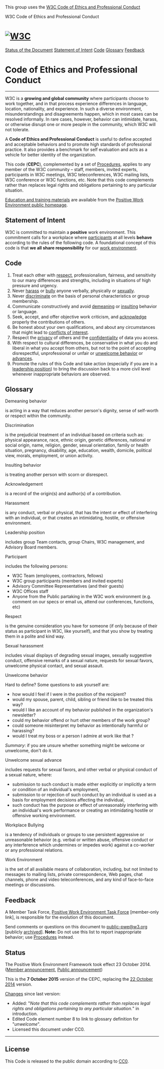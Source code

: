 This group uses the [W3C Code of Ethics and Professional Conduct](https://www.w3.org/Consortium/cepc/)

 W3C Code of Ethics and Professional Conduct
 
[![W3C](http://www.w3.org//Icons/WWW/w3c_home)](https://www.w3.org/)
====================================================================

[Status of the Document](#status) [Statement of Intent](#Statement) [Code](#Code) [Glossary](#Glossary) [Feedback](#feedback)

Code of Ethics and Professional Conduct
=======================================

* * *

W3C is a **growing and global community** where participants choose to work together, and in that process experience differences in language, location, nationality, and experience. In such a diverse environment, misunderstandings and disagreements happen, which in most cases can be resolved informally. In rare cases, however, behavior can intimidate, harass, or otherwise disrupt one or more people in the community, which W3C will not tolerate.

A **Code of Ethics and Professional Conduct** is useful to define accepted and acceptable behaviors and to promote high standards of professional practice. It also provides a benchmark for self evaluation and acts as a vehicle for better identity of the organization.

This code (**CEPC**), complemented by a set of [Procedures](http://www.w3.org/Consortium/pwe/#Procedures), applies to any member of the W3C community – staff, members, invited experts, participants in W3C meetings, W3C teleconferences, W3C mailing lists, W3C conference or W3C functions, etc. Note that this code complements rather than replaces legal rights and obligations pertaining to any particular situation.

[Education and training materials](http://www.w3.org/Consortium/pwe/#Education) are available from the [Positive Work Environment public homepage](http://www.w3.org/Consortium/pwe/).

Statement of Intent
-------------------

W3C is committed to maintain a **positive** work environment. This commitment calls for a workplace where [participants](#Participant) at all levels **behave** according to the rules of the following code. A foundational concept of this code is that **we all share responsibility** for our [work environment](#Work).

Code
----

1.  Treat each other with [respect](#Respect), professionalism, fairness, and sensitivity to our many differences and strengths, including in situations of high pressure and urgency.
2.  Never [harass](#Harassment) or [bully](#Workplace) anyone verbally, physically or [sexually](#Sexual).
3.  Never [discriminate](#Discrimination) on the basis of personal characteristics or group membership.
4.  Communicate constructively and avoid [demeaning](#Demeaning) or [insulting](#Insulting) behavior or language.
5.  Seek, accept, and offer objective work criticism, and [acknowledge](#Acknowledgement) properly the contributions of others.
6.  Be honest about your own qualifications, and about any circumstances that might lead to [conflicts of interest](http://www.w3.org/Consortium/Process/policies.html#coi).
7.  Respect the [privacy](http://www.w3.org/Consortium/Process/process.html#confidentiality-levels) of others and the [confidentiality](http://www.w3.org/Consortium/Process/process.html#confidentiality-levels) of data you access.
8.  With respect to cultural differences, be conservative in what you do and liberal in what you accept from others, but not to the point of accepting disrespectful, unprofessional or unfair or [unwelcome behavior](#Unwelcome) or [advances](#Advance).
9.  Promote the rules of this Code and take action (especially if you are in a [leadership position](#Leadership)) to bring the discussion back to a more civil level whenever inappropriate behaviors are observed.

Glossary
--------

Demeaning behavior

is acting in a way that reduces another person's dignity, sense of self-worth or respect within the community.

Discrimination

is the prejudicial treatment of an individual based on criteria such as: physical appearance, race, ethnic origin, genetic differences, national or social origin, name, religion, gender, sexual orientation, family or health situation, pregnancy, disability, age, education, wealth, domicile, political view, morals, employment, or union activity.

Insulting behavior

is treating another person with scorn or disrespect.

Acknowledgement

is a record of the origin(s) and author(s) of a contribution.

Harassment

is any conduct, verbal or physical, that has the intent or effect of interfering with an individual, or that creates an intimidating, hostile, or offensive environment.

Leadership position

includes group Team contacts, group Chairs, W3C management, and Advisory Board members.

Participant

includes the following persons:

*   W3C Team (employees, contractors, fellows)
*   W3C group participants (members and invited experts)
*   Advisory Committee Representatives (and their guests)
*   W3C Offices staff
*   Anyone from the Public partaking in the W3C work environment (e.g. comment on our specs or email us, attend our conferences, functions, etc)

Respect

is the genuine consideration you have for someone (if only because of their status as participant in W3C, like yourself), and that you show by treating them in a polite and kind way.

Sexual harassment

includes visual displays of degrading sexual images, sexually suggestive conduct, offensive remarks of a sexual nature, requests for sexual favors, unwelcome physical contact, and sexual assault.

Unwelcome behavior

Hard to define? Some questions to ask yourself are:

*   how would I feel if I were in the position of the recipient?
*   would my spouse, parent, child, sibling or friend like to be treated this way?
*   would I like an account of my behavior published in the organization's newsletter?
*   could my behavior offend or hurt other members of the work group?
*   could someone misinterpret my behavior as intentionally harmful or harassing?
*   would I treat my boss or a person I admire at work like that ?

_Summary_: if you are unsure whether something might be welcome or unwelcome, don't do it.

Unwelcome sexual advance

includes requests for sexual favors, and other verbal or physical conduct of a sexual nature, where:

*   submission to such conduct is made either explicitly or implicitly a term or condition of an individual's employment,
*   submission to or rejection of such conduct by an individual is used as a basis for employment decisions affecting the individual,
*   such conduct has the purpose or effect of unreasonably interfering with an individual's work performance or creating an intimidating hostile or offensive working environment.

Workplace Bullying

is a tendency of individuals or groups to use persistent aggressive or unreasonable behavior (e.g. verbal or written abuse, offensive conduct or any interference which undermines or impedes work) against a co-worker or any professional relations.

Work Environment

is the set of all available means of collaboration, including, but not limited to messages to mailing lists, private correspondence, Web pages, chat channels, phone and video teleconferences, and any kind of face-to-face meetings or discussions.

Feedback
--------

A Member Task Force, [Positive Work Environment Task Force](https://www.w3.org/2011/07/Positive-Work-Environment-TF.html) \[member-only link\], is responsible for the evolution of this document.

Send comments or questions on this document to [public-pwe@w3.org](mailto:public-pwe@w3.org) \[publicly [archived](http://lists.w3.org/Archives/Public/public-pwe/)\]. **Note:** Do not use this list to report inappropriate behavior; use [Procedures](http://www.w3.org/Consortium/pwe/#Procedures) instead.

Status
------

The Positive Work Environment Framework took effect 23 October 2014. ([Member announcement](https://lists.w3.org/Archives/Member/w3c-ac-members/2014OctDec/0026.html), [Public announcement](https://lists.w3.org/Archives/Public/public-pwe/2014Oct/0000.html))

This is the **7 October 2015** version of the CEPC, replacing the [22 October 2014](http://www.w3.org/Consortium/cepc/cepc-20141022/Overview.html) version.

[Changes](http://services.w3.org/htmldiff?doc1=http%3A%2F%2Fwww.w3.org%2FConsortium%2Fcepc%2Fcepc-20141022%2FOverview.html&doc2=http%3A%2F%2Fwww.w3.org%2FConsortium%2Fcepc%2Fcepc-20151007%2FOverview.html) since last version:

*   Added: "_Note that this code complements rather than replaces legal rights and obligations pertaining to any particular situation._" in introduction.
*   Edited Code element number 8 to link to glossary definition for "_unwelcome_".
*   Licensed this document under CC0.

* * *

License
-------

This Code is released to the public domain according to [CC0](https://creativecommons.org/publicdomain/zero/1.0/).
